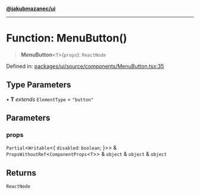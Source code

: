 [**@jakubmazanec/ui**](../README.md)

---

# Function: MenuButton()

> **MenuButton**\<`T`\>(`props`): `ReactNode`

Defined in:
[packages/ui/source/components/MenuButton.tsx:35](https://github.com/jakubmazanec/tools/blob/90a5050fae768000bb00b2044438762c3c8c0f98/packages/ui/source/components/MenuButton.tsx#L35)

## Type Parameters

• **T** _extends_ `ElementType` = `"button"`

## Parameters

### props

`Partial`\<`Writable`\<\{ `disabled`: `boolean`; \}\>\> &
`PropsWithoutRef`\<`ComponentProps`\<`T`\>\> & `object` & `object` & `object`

## Returns

`ReactNode`

